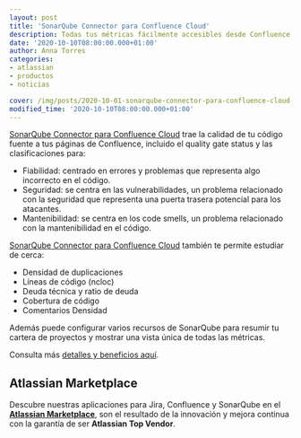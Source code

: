 ```yaml
---
layout: post
title: 'SonarQube Connector para Confluence Cloud'
description: Todas tus métricas fácilmente accesibles desde Confluence
date: '2020-10-10T08:00:00.000+01:00'
author: Anna Torres
categories:
- atlassian 
- productos
- noticias

cover: /img/posts/2020-10-01-sonarqube-connector-para-confluence-cloud-thumb.png
modified_time: '2020-10-10T08:00:00.000+01:00'
---
```


[SonarQube Connector para Confluence Cloud](https://marketplace.atlassian.com/apps/1218460/sonarqube-connector-for-confluence?hosting=server&tab=overview&fbclid=IwAR16z8SdoAUnUFLn98cryFVwALqY8r6cm5rvyG4zKnKPtlU3iK3lgBDgtWM?utm_source=blog&utm_medium=post&utm_campaign=new_release&utm_content=sonarqube_confluence_cloud) trae la calidad de tu código fuente a tus páginas de Confluence, incluido el quality gate status y las clasificaciones para:

- Fiabilidad: centrado en errores y problemas que representa algo incorrecto en el código.
- Seguridad: se centra en las vulnerabilidades, un problema relacionado con la seguridad que representa una puerta trasera potencial para los atacantes.
- Mantenibilidad: se centra en los code smells, un problema relacionado con la mantenibilidad en el código.

[SonarQube Connector para Confluence Cloud](https://marketplace.atlassian.com/apps/1218460/sonarqube-connector-for-confluence?hosting=server&tab=overview&fbclid=IwAR16z8SdoAUnUFLn98cryFVwALqY8r6cm5rvyG4zKnKPtlU3iK3lgBDgtWM?utm_source=blog&utm_medium=post&utm_campaign=new_release&utm_content=sonarqube_confluence_cloud) también te permite estudiar de cerca:

- Densidad de duplicaciones
- Líneas de código (ncloc)
- Deuda técnica y ratio de deuda
- Cobertura de código
- Comentarios Densidad

Además puede configurar varios recursos de SonarQube para resumir tu cartera de proyectos y mostrar una vista única de todas las métricas. 

Consulta más [detalles y beneficios aquí](https://confluence.excentia.es/display/SQCONF).

## Atlassian Marketplace

Descubre nuestras aplicaciones para Jira, Confluence y SonarQube en el [**Atlassian Marketplace**](https://marketplace.atlassian.com/vendors/1210681/excentia?utm_source=blog&utm_medium=post&utm_campaign=new_release&utm_content=sonarqube_confluence_cloud), son el resultado de la innovación y mejora continua con la garantía de ser **Atlassian Top Vendor**.

